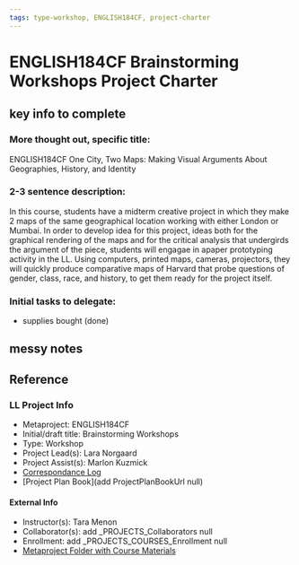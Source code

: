 ```yaml
---
tags: type-workshop, ENGLISH184CF, project-charter
---
```


# ENGLISH184CF Brainstorming Workshops Project Charter

## key info to complete
### More thought out, specific title: 
ENGLISH184CF One City, Two Maps: Making Visual Arguments About Geographies, History, and Identity
### 2-3 sentence description:
In this course, students have a midterm creative project in which they make 2 maps of the same geographical location working with either London or Mumbai. In order to develop idea for this project, ideas both for the graphical rendering of the maps and for the critical analysis that undergirds the argument of the piece, students will engagae in apaper prototyping activity in the LL. Using computers, printed maps, cameras, projectors, they will quickly produce comparative maps of Harvard that probe questions of gender, class, race, and history, to get them ready for the project itself.
### Initial tasks to delegate: 
* supplies bought (done)

## messy notes

## Reference
### LL Project Info
* Metaproject: ENGLISH184CF
* Initial/draft title: Brainstorming Workshops
* Type: Workshop
* Project Lead(s): Lara Norgaard
* Project Assist(s): Marlon Kuzmick
* [Correspondance Log](https://drive.google.com/drive/folders/1DXPxmJUmunlVlXCf3bOH7Zj0gDsXQ8CZ?usp=drive_link)
* [Project Plan Book](add ProjectPlanBookUrl null)

#### External Info
* Instructor(s): Tara Menon
* Collaborator(s): add _PROJECTS_Collaborators null
* Enrollment: add _PROJECTS_COURSES_Enrollment null
* [Metaproject Folder with Course Materials](https://drive.google.com/drive/folders/1DXPxmJUmunlVlXCf3bOH7Zj0gDsXQ8CZ?usp=drive_link)





